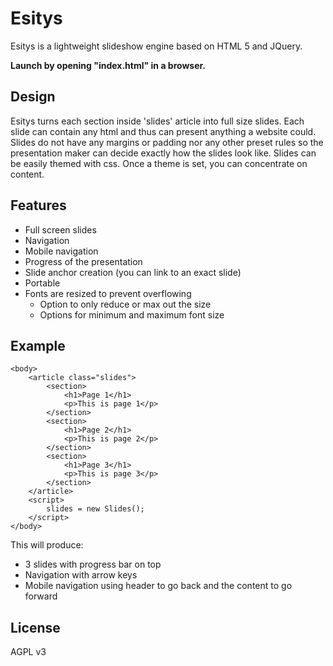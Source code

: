 Esitys
=====

Esitys is a lightweight slideshow engine based on HTML 5 and JQuery.

**Launch by opening "index.html" in a browser.**

Design
----
Esitys turns each section inside 'slides' article into full size slides.
Each slide can contain any html and thus can present anything a website could.
Slides do not have any margins or padding nor any other preset rules so the presentation maker can decide exactly how the slides look like.
Slides can be easily themed with css. Once a theme is set, you can concentrate on content.

Features
----
- Full screen slides
- Navigation
- Mobile navigation
- Progress of the presentation
- Slide anchor creation (you can link to an exact slide)
- Portable
- Fonts are resized to prevent overflowing
    - Option to only reduce or max out the size
    - Options for minimum and maximum font size


Example
----
```
<body>
	<article class="slides">
		<section>
			<h1>Page 1</h1>
			<p>This is page 1</p>
		</section>
		<section>
			<h1>Page 2</h1>
			<p>This is page 2</p>
		</section>
		<section>
			<h1>Page 3</h1>
			<p>This is page 3</p>
		</section>
	</article>
	<script>
		slides = new Slides();
	</script>
</body>
```

This will produce:
- 3 slides with progress bar on top
- Navigation with arrow keys
- Mobile navigation using header to go back and the content to go forward

License
----
AGPL v3

